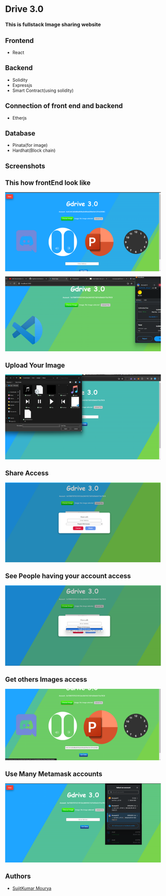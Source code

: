 # Drive 3.0

### This is fullstack Image sharing website


## Frontend

- React

## Backend

- Solidity
- Expressjs
- Smart Contract(using solidity)

## Connection of front end and backend

- Etherjs
 
## Database

- Pinata(for image)
- Hardhat(Block chain)


## Screenshots
## This how frontEnd look like
![Home page](https://github.com/mouryasujit/Drive-3.0/blob/main/images/homepae.png)

![Upload Image with wallet](https://github.com/mouryasujit/Drive-3.0/blob/main/images/uploadimagebyusingwallet.png)


## Upload Your Image
 ![Home page](https://github.com/mouryasujit/Drive-3.0/blob/main/images/uploadyourimage.png)
 
 
## Share Access
 ![room page](https://github.com/mouryasujit/Drive-3.0/blob/main/images/giveaccessto.png)
 
 
## See People having your account access
 ![room page](https://github.com/mouryasujit/Drive-3.0/blob/main/images/seesharelist.png)
 
 
## Get others Images access
 ![hotel page](https://github.com/mouryasujit/Drive-3.0/blob/main/images/inputothersaddress.png)
 
 
## Use Many Metamask accounts
 ![login page](https://github.com/mouryasujit/Drive-3.0/blob/main/images/connectwithmanyaccounts.png)
## Authors

- [SujitKumar Mourya](https://github.com/mouryasujit)
